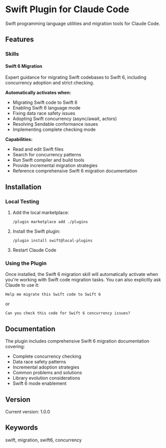 # Swift Plugin for Claude Code

Swift programming language utilities and migration tools for Claude Code.

## Features

### Skills

#### Swift 6 Migration

Expert guidance for migrating Swift codebases to Swift 6, including concurrency adoption and strict checking.

**Automatically activates when:**
- Migrating Swift code to Swift 6
- Enabling Swift 6 language mode
- Fixing data race safety issues
- Adopting Swift concurrency (async/await, actors)
- Resolving Sendable conformance issues
- Implementing complete checking mode

**Capabilities:**
- Read and edit Swift files
- Search for concurrency patterns
- Run Swift compiler and build tools
- Provide incremental migration strategies
- Reference comprehensive Swift 6 migration documentation

## Installation

### Local Testing

1. Add the local marketplace:
   ```
   /plugin marketplace add ./plugins
   ```

2. Install the Swift plugin:
   ```
   /plugin install swift@local-plugins
   ```

3. Restart Claude Code

### Using the Plugin

Once installed, the Swift 6 migration skill will automatically activate when you're working with Swift code migration tasks. You can also explicitly ask Claude to use it:

```
Help me migrate this Swift code to Swift 6
```

or

```
Can you check this code for Swift 6 concurrency issues?
```

## Documentation

The plugin includes comprehensive Swift 6 migration documentation covering:
- Complete concurrency checking
- Data race safety patterns
- Incremental adoption strategies
- Common problems and solutions
- Library evolution considerations
- Swift 6 mode enablement

## Version

Current version: 1.0.0

## Keywords

swift, migration, swift6, concurrency

